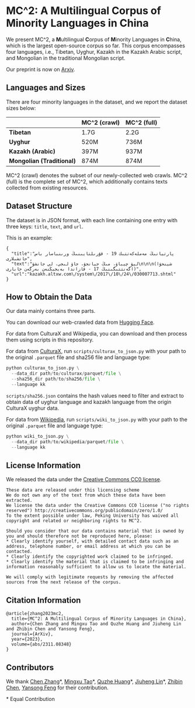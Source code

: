 # MC^2: A Multilingual Corpus of Minority Languages in China

We present MC^2, a **M**ultilingual **C**orpus of **M**inority Languages in **C**hina, which is the largest open-source corpus so far. This corpus encompasses four languages, i.e., Tibetan, Uyghur, Kazakh in the Kazakh Arabic script, and Mongolian in the traditional Mongolian script.

Our preprint is now on [Arxiv](https://arxiv.org/abs/2311.08348).

## Languages and Sizes

There are four minority languages in the dataset, and we report the dataset sizes below:

|                             | MC^2 (crawl) | MC^2 (full) |
| --------------------------- | ------------ | ----------- |
| **Tibetan**                 | 1.7G         | 2.2G        |
| **Uyghur**                  | 520M         | 736M        |
| **Kazakh (Arabic)**         | 397M         | 937M        |
| **Mongolian (Traditional)** | 874M         | 874M        |

MC^2 (crawl) denotes the subset of our newly-collected web crawls. MC^2 (full) is the complete set of MC^2, which additionally contains texts collected from existing resources.

## Dataset Structure

The dataset is in JSON format, with each line containing one entry with three keys: `title`, `text`, and `url`.

This is an example:

```
{
  "title":"پارتيانىڭ مەملەكەتتىك 19 - قۇرىلتايىنىڭ ورىنباسار باس حاتشىلارى",
  "text":"ليۋ چيباۋ، مىڭ جيانجۋ، جاۋ لىجي، لي جانشۋ\n\n\n(شينحۋا اگەنتتىگىنىڭ 17 - قازاندا بەيجيڭنەن بەرگەن حابارى)",
  "url":"kazakh.altxw.com\/system\/2017\/10\/24\/030007713.shtml"
}
```

## How to Obtain the Data

Our data mainly contains three parts.

You can download our web-crawled data from [Hugging Face](https://huggingface.co/datasets/pkupie/mc2_corpus).

For data from CulturaX and Wikipedia, you can download and then process them using scripts in this repository.

For data from [CulturaX](https://huggingface.co/datasets/uonlp/CulturaX), run `scripts/culturax_to_json.py` with your path to the original `.parquet` file and sha256 file and language type:

```python
python culturax_to_json.py \
  --data_dir path/to/culturax/parquet/file \
  --sha256_dir path/to/sha256/file \
  --language kk
```

`scripts/sha256.json` contains the hash values need to filter and extract to obtain data of uyghur language and kazakh language from the origin CulturaX uyghur data.

For data from [Wikipedia](https://huggingface.co/datasets/graelo/wikipedia), run `scripts/wiki_to_json.py` with your path to the original `.parquet` file and language type:

```python
python wiki_to_json.py \
  --data_dir path/to/wikipedia/parquet/file \
  --language kk
```

## License Information

We released the data under the [Creative Commons CC0 license](http://creativecommons.org/publicdomain/zero/1.0/).

```
These data are released under this licensing scheme
We do not own any of the text from which these data have been extracted.
We license the data under the Creative Commons CC0 license ("no rights reserved") http://creativecommons.org/publicdomain/zero/1.0/
To the extent possible under law, Peking University has waived all copyright and related or neighboring rights to MC^2.

Should you consider that our data contains material that is owned by you and should therefore not be reproduced here, please:
* Clearly identify yourself, with detailed contact data such as an address, telephone number, or email address at which you can be contacted.
* Clearly identify the copyrighted work claimed to be infringed.
* Clearly identify the material that is claimed to be infringing and information reasonably sufficient to allow us to locate the material.

We will comply with legitimate requests by removing the affected sources from the next release of the corpus.
```

## Citation Information

```
@article{zhang2023mc2,
  title={MC^2: A Multilingual Corpus of Minority Languages in China},
  author={Chen Zhang and Mingxu Tao and Quzhe Huang and Jiuheng Lin and Zhibin Chen and Yansong Feng},
  journal={ArXiv},
  year={2023},
  volume={abs/2311.08348}
}
```

## Contributors

We thank [Chen Zhang](https://luciusssss.github.io/)\*, [Mingxu Tao](https://kobayashikanna01.github.io/)\*, [Quzhe Huang](https://andrewzhe.github.io/)\*, [Jiuheng Lin](https://github.com/Infinite-set)\*, [Zhibin Chen](https://zacharychenpk.github.io/), [Yansong Feng](https://yansongfeng.github.io/) for their contribution.

\* Equal Contribution
